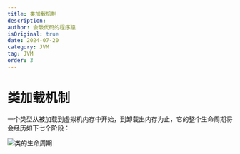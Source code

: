 ```yaml
---
title: 类加载机制
description:
author: 会敲代码的程序猿
isOriginal: true
date: 2024-07-20
category: JVM
tag: JVM
order: 3
---
```


# 类加载机制

一个类型从被加载到虚拟机内存中开始，到卸载出内存为止，它的整个生命周期将会经历如下七个阶段：

![类的生命周期](https://img.geekyspace.cn/pictures/2024/202407260441081.png)